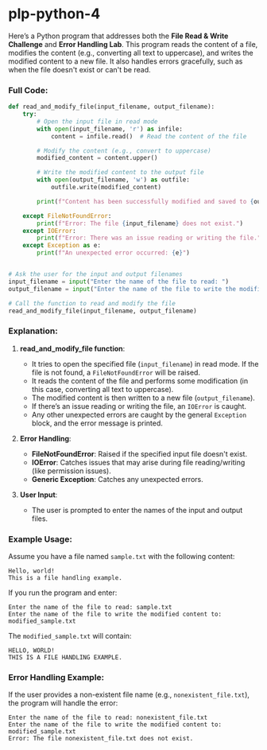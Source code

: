 # plp-python-4

Here’s a Python program that addresses both the **File Read & Write Challenge** and **Error Handling Lab**. This program reads the content of a file, modifies the content (e.g., converting all text to uppercase), and writes the modified content to a new file. It also handles errors gracefully, such as when the file doesn't exist or can't be read.

### Full Code:

```python
def read_and_modify_file(input_filename, output_filename):
    try:
        # Open the input file in read mode
        with open(input_filename, 'r') as infile:
            content = infile.read()  # Read the content of the file

        # Modify the content (e.g., convert to uppercase)
        modified_content = content.upper()

        # Write the modified content to the output file
        with open(output_filename, 'w') as outfile:
            outfile.write(modified_content)

        print(f"Content has been successfully modified and saved to {output_filename}.")

    except FileNotFoundError:
        print(f"Error: The file {input_filename} does not exist.")
    except IOError:
        print(f"Error: There was an issue reading or writing the file.")
    except Exception as e:
        print(f"An unexpected error occurred: {e}")


# Ask the user for the input and output filenames
input_filename = input("Enter the name of the file to read: ")
output_filename = input("Enter the name of the file to write the modified content to: ")

# Call the function to read and modify the file
read_and_modify_file(input_filename, output_filename)
```

### Explanation:
1. **read_and_modify_file function**:
   - It tries to open the specified file (`input_filename`) in read mode. If the file is not found, a `FileNotFoundError` will be raised.
   - It reads the content of the file and performs some modification (in this case, converting all text to uppercase).
   - The modified content is then written to a new file (`output_filename`).
   - If there’s an issue reading or writing the file, an `IOError` is caught.
   - Any other unexpected errors are caught by the general `Exception` block, and the error message is printed.

2. **Error Handling**:
   - **FileNotFoundError**: Raised if the specified input file doesn't exist.
   - **IOError**: Catches issues that may arise during file reading/writing (like permission issues).
   - **Generic Exception**: Catches any unexpected errors.

3. **User Input**:
   - The user is prompted to enter the names of the input and output files.

### Example Usage:
Assume you have a file named `sample.txt` with the following content:
```
Hello, world!
This is a file handling example.
```

If you run the program and enter:
```
Enter the name of the file to read: sample.txt
Enter the name of the file to write the modified content to: modified_sample.txt
```

The `modified_sample.txt` will contain:
```
HELLO, WORLD!
THIS IS A FILE HANDLING EXAMPLE.
```

### Error Handling Example:
If the user provides a non-existent file name (e.g., `nonexistent_file.txt`), the program will handle the error:
```
Enter the name of the file to read: nonexistent_file.txt
Enter the name of the file to write the modified content to: modified_sample.txt
Error: The file nonexistent_file.txt does not exist.
```
